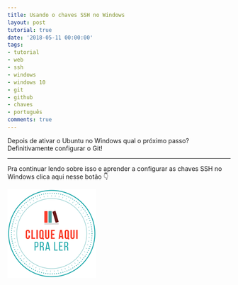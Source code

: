 ```yaml
---
title: Usando o chaves SSH no Windows
layout: post
tutorial: true
date: '2018-05-11 00:00:00'
tags:
- tutorial
- web
- ssh
- windows
- windows 10
- git
- github
- chaves
- português
comments: true
---
```


Depois de ativar o Ubuntu no Windows qual o próximo passo? Definitivamente configurar o Git!

---

Pra continuar lendo sobre isso e aprender a configurar as chaves SSH no Windows clica aqui nesse botão 👇

[![clique aqui para ler](/assets/img/clique-aqui-para-ler.png)](https://medium.com/test-after-deploy/usando-o-chaves-ssh-no-windows-fa459ee42079)
